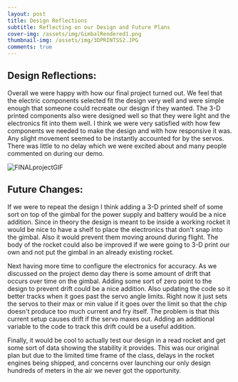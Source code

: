 ```yaml
---
layout: post
title: Design Reflections
subtitle: Reflecting on our Design and Future Plans
cover-img: /assets/img/GimbalRendered1.png
thumbnail-img: /assets/img/3DPRINTSS2.JPG
comments: true
---
```


## Design Reflections:

Overall we were happy with how our final project turned out. We feel that the electric components selected fit the design very well and were simple enough that someone could recreate our design if they wanted. The 3-D printed components also were designed well so that they were light and the electronics fit into them well. I think we were very satisfied with how few components we needed to make the design and with how responsive it was. Any slight movement seemed to be instantly accounted for by the servos. There was little to no delay which we were excited about and many people commented on during our demo.


![FINALprojectGIF](https://user-images.githubusercontent.com/114199773/210115391-0900e8a2-1f0a-44ae-91c8-d5ebf56d5aac.gif)


## Future Changes:

If we were to repeat the design I think adding a 3-D printed shelf of some sort on top of the gimbal for the power supply and battery would be a nice addition. Since in theory the design is meant to be inside a working rocket it would be nice to have a shelf to place the electronics that don't snap into the gimbal. Also it would prevent them moving around during flight. The body of the rocket could also be improved if we were going to 3-D print our own and not put the gimbal in an already existing rocket.

Next having more time to configure the electronics for accuracy. As we discussed on the project demo day there is some amount of drift that occurs over time on the gimbal. Adding some sort of zero point to the design to prevent drift could be a nice addition. Also updating the code so it better tracks when it goes past the servo angle limits. Right now it just sets the servos to their max or min value if it goes over the limit so that the chip doesn't produce too much current and fry itself. The problem is that this current setup causes drift if the servo maxes out. Adding an additional variable to the code to track this drift could be a useful addition.

Finally, it would be cool to actually test our design in a read rocket and get some sort of data showing the stability it provides. This was our original plan but due to the limited time frame of the class, delays in the rocket engines being shipped, and concerns over launching our only design hundreds of meters in the air we never got the opportunity.
